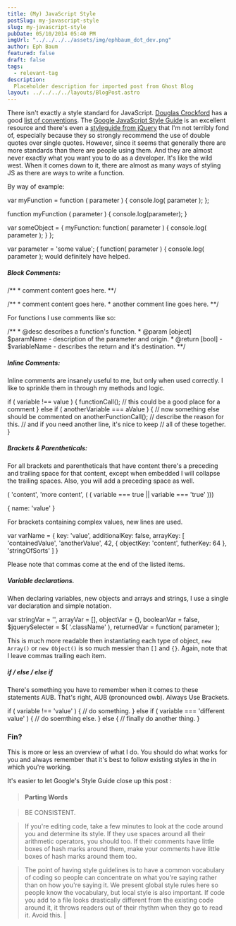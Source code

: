```yaml
---
title: (My) JavaScript Style
postSlug: my-javascript-style
slug: my-javascript-style
pubDate: 05/10/2014 05:40 PM
imgUrl: "../../../../assets/img/ephbaum_dot_dev.png"
author: Eph Baum
featured: false
draft: false
tags:
  - relevant-tag
description:
  Placeholder description for imported post from Ghost Blog
layout: ../../../../layouts/BlogPost.astro
---
```


There isn't exactly a style standard for JavaScript. [Douglas Crockford](http://en.wikipedia.org/wiki/Douglas_crockford) has a good [list of conventions](http://javascript.crockford.com/code.html). The [Google JavaScript Style Guide](https://google-styleguide.googlecode.com/svn/trunk/javascriptguide.xml) is an excellent resource and there's even a [styleguide from jQuery](http://contribute.jquery.org/style-guide/js/) that I'm not terribly fond of, especially because they so strongly recommend the use of double quotes over single quotes. However, since it seems that generally there are more standards than there are people using them. And they are almost never exactly what you want you to do as a developer. It's like the wild west. When it comes down to it, there are almost as many ways of styling JS as there are ways to write a function.

By way of example:

var myFunction = function ( parameter ) {
  console.log( parameter );
};

function myFunction ( parameter ) {
  console.log(parameter);
}

var someObject = {
                   myFunction: function( parameter ) {
                                 console.log( parameter );
                               }
                 };

var parameter = 'some value';
( function( parameter ) {
  console.log( parameter );
 would definitely have helped.

##### Block Comments:

/\*\*
 \* comment content goes here.
 \*\*/

/\*\*
 \* comment content goes here.
 \* another comment line goes here.
 \*\*/

For functions I use comments like so:

/\*\*
 \* @desc describes a function's function.
 \* @param \[object\] $paramName - description of the parameter and origin.
 \* @return \[bool\] - $variableName - describes the return and it's destination.
 \*\*/

##### Inline Comments:

Inline comments are insanely useful to me, but only when used correctly. I like to sprinkle them in through my methods and logic.

  if ( variable !== value ) {
    functionCall(); // this could be a good place for a comment
  } else if ( anotherVariable === aValue ) {
    // now something else should be commented on
    anotherFunctionCall(); // describe the reason for this.
                           // and if you need another line, it's nice to keep
                           // all of these together.
  }

##### Brackets & Parentheticals:

For all brackets and parentheticals that have content there's a preceding and trailing space for that content, except when embedded I will collapse the trailing spaces. Also, you will add a preceding space as well.

( 'content', 'more content', ( ( variable === true || variable === 'true' )))

{ name: 'value' }

For brackets containing complex values, new lines are used.

var varName = {
                key: 'value',
                additionalKey: false,
                arrayKey: \[
                            'containedValue',
                            'anotherValue',
                            42,
                            {
                              objectKey: 'content',
                              futherKey: 64
                            },
                            'stringOfSorts'
                          \]
                }

Please note that commas come at the end of the listed items.

##### Variable declarations.

When declaring variables, new objects and arrays and strings, I use a single var declaration and simple notation.

var stringVar = '',
    arrayVar = \[\],
    objectVar = {},
    booleanVar = false,
    $jquerySelecter = $( '.className' ),
    returnedVar = function( parameter );

This is much more readable then instantiating each type of object, `new Array()` or `new Object()` is so much messier than `[]` and `{}`. Again, note that I leave commas trailing each item.

##### if / else / else if

There's something you have to remember when it comes to these statements AUB. That's right, AUB (pronounced owb). Always Use Brackets.

if ( variable !== 'value' ) {
  // do something.
} else if ( variable === 'different value' ) {
  // do soemthing else.
} else {
  // finally do another thing.
}

### Fin?

This is more or less an overview of what I do. You should do what works for you and always remember that it's best to follow existing styles in the in which you're working.

It's easier to let Google's Style Guide close up this post :

> #### Parting Words

> BE CONSISTENT.

> If you're editing code, take a few minutes to look at the code around you and determine its style. If they use spaces around all their arithmetic operators, you should too. If their comments have little boxes of hash marks around them, make your comments have little boxes of hash marks around them too.

> The point of having style guidelines is to have a common vocabulary of coding so people can concentrate on what you're saying rather than on how you're saying it. We present global style rules here so people know the vocabulary, but local style is also important. If code you add to a file looks drastically different from the existing code around it, it throws readers out of their rhythm when they go to read it. Avoid this. |
